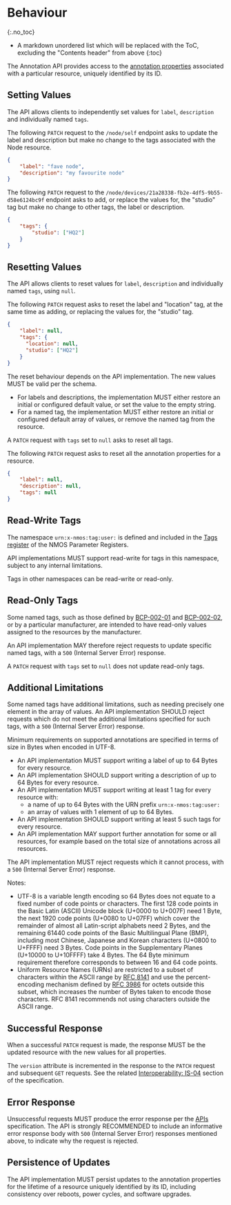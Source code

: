 # Behaviour
{:.no_toc}

* A markdown unordered list which will be replaced with the ToC, excluding the "Contents header" from above
{:toc}

<!-- _(c) AMWA 2023, CC Attribution-NoDerivatives 4.0 International (CC BY-ND 4.0)_  -->

The Annotation API provides access to the [annotation properties](Overview.md#core-resource-properties) associated with a particular resource, uniquely identified by its ID.

## Setting Values

The API allows clients to independently set values for `label`, `description` and individually named `tags`.

The following `PATCH` request to the `/node/self` endpoint asks to update the label and description but make no change to the tags associated with the Node resource.

```json
{
    "label": "fave node",
    "description": "my favourite node"
}
```

The following `PATCH` request to the `/node/devices/21a28338-fb2e-4df5-9b55-d58e6124bc9f` endpoint asks to add, or replace the values for, the "studio" tag but make no change to other tags, the label or description.

```json
{
    "tags": {
        "studio": ["HQ2"]
    }
}
```

## Resetting Values

The API allows clients to reset values for `label`, `description` and individually named `tags`, using `null`.

The following `PATCH` request asks to reset the label and "location" tag, at the same time as adding, or replacing the values for, the "studio" tag.

```json
{
    "label": null,
    "tags": {
      "location": null,
      "studio": ["HQ2"]
    }
}
```

The reset behaviour depends on the API implementation.
The new values MUST be valid per the schema.

* For labels and descriptions, the implementation MUST either restore an initial or configured default value, or set the value to the empty string.
* For a named tag, the implementation MUST either restore an initial or configured default array of values, or remove the named tag from the resource.

A `PATCH` request with `tags` set to `null` asks to reset all tags.

The following `PATCH` request asks to reset all the annotation properties for a resource.

```json
{
    "label": null,
    "description": null,
    "tags": null
}
```

## Read-Write Tags

The namespace `urn:x-nmos:tag:user:` is defined and included in the [Tags register](https://specs.amwa.tv/nmos-parameter-registers/branches/main/tags/) of the NMOS Parameter Registers.

API implementations MUST support read-write for tags in this namespace, subject to any internal limitations.

Tags in other namespaces can be read-write or read-only.

## Read-Only Tags

Some named tags, such as those defined by [BCP-002-01][] and [BCP-002-02][], or by a particular manufacturer, are intended to have read-only values assigned to the resources by the manufacturer.

An API implementation MAY therefore reject requests to update specific named tags, with a `500` (Internal Server Error) response.

A `PATCH` request with `tags` set to `null` does not update read-only tags.

## Additional Limitations

Some named tags have additional limitations, such as needing precisely one element in the array of values.
An API implementation SHOULD reject requests which do not meet the additional limitations specified for such tags, with a `500` (Internal Server Error) response.

Minimum requirements on supported annotations are specified in terms of size in Bytes when encoded in UTF-8.

* An API implementation MUST support writing a label of up to 64 Bytes for every resource.
* An API implementation SHOULD support writing a description of up to 64 Bytes for every resource.
* An API implementation MUST support writing at least 1 tag for every resource with:
  * a name of up to 64 Bytes with the URN prefix `urn:x-nmos:tag:user:`
  * an array of values with 1 element of up to 64 Bytes.
* An API implementation SHOULD support writing at least 5 such tags for every resource.
* An API implementation MAY support further annotation for some or all resources, for example based on the total size of annotations across all resources.

The API implementation MUST reject requests which it cannot process, with a `500` (Internal Server Error) response.

Notes:
* UTF-8 is a variable length encoding so 64 Bytes does not equate to a fixed number of code points or characters. The first 128 code points in the Basic Latin (ASCII) Unicode block (U+0000 to U+007F) need 1 Byte, the next 1920 code points (U+0080 to U+07FF) which cover the remainder of almost all Latin-script alphabets need 2 Bytes, and the remaining 61440 code points of the Basic Multilingual Plane (BMP), including most Chinese, Japanese and Korean characters (U+0800 to U+FFFF) need 3 Bytes. Code points in the Supplementary Planes (U+10000 to U+10FFFF) take 4 Bytes.
  The 64 Byte minimum requirement therefore corresponds to between 16 and 64 code points.
* Uniform Resource Names (URNs) are restricted to a subset of characters within the ASCII range by [RFC 8141][RFC-8141] and use the percent-encoding mechanism defined by [RFC 3986][RFC-3986] for octets outside this subset, which increases the number of Bytes taken to encode those characters. RFC 8141 recommends not using characters outside the ASCII range.

## Successful Response

When a successful `PATCH` request is made, the response MUST be the updated resource with the new values for all properties.

The `version` attribute is incremented in the response to the `PATCH` request and subsequent `GET` requests.
See the related [Interoperability: IS-04](Interoperability%20-%20IS-04.md#version-increments) section of the specification.

## Error Response

Unsuccessful requests MUST produce the error response per the [APIs](APIs.md#error-codes--responses) specification.
The API is strongly RECOMMENDED to include an informative error response body with `500` (Internal Server Error) responses mentioned above, to indicate why the request is rejected.

## Persistence of Updates

The API implementation MUST persist updates to the annotation properties for the lifetime of a resource uniquely identified by its ID, including consistency over reboots, power cycles, and software upgrades.

[BCP-002-01]: https://specs.amwa.tv/bcp-002-01 "BCP-002-01 Natural Grouping of NMOS Resources"
[BCP-002-02]: https://specs.amwa.tv/bcp-002-02 "BCP-002-02 NMOS Asset Distinguishing Information"
[RFC-3986]: https://tools.ietf.org/html/rfc3986 "RFC 3986: Uniform Resource Identifier (URI): Generic Syntax"
[RFC-8141]: https://tools.ietf.org/html/rfc8141 "RFC 8141: Uniform Resource Names (URNs)"
